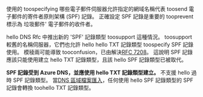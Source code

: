 使用的 toospecifying 哪些電子郵件伺服器允許指定的網域名稱代表 toosend 電子郵件的寄件者原則架構 (SPF) 記錄。  正確設定 SPF 記錄是重要的 tooprevent 標示為 垃圾郵件' 電子郵件的收件者。

hello DNS Rfc 中推出新的 'SPF' 記錄類型 toosupport 這種情況。 toosupport 較舊的名稱伺服器，它們也允許 hello hello TXT 記錄類型 toospecify SPF 記錄使用。  模稜兩可能導致 tooconfusion，已由解決[RFC 7208](http://tools.ietf.org/html/rfc7208#section-3.1)。  這說明 SPF 記錄應該只能使用建立 hello TXT 記錄類型，且該 hello SPF 記錄類型已被取代。

**SPF 記錄受到 Azure DNS，並應使用 hello TXT 記錄類型建立。** 不支援 hello 過時 SPF 記錄類型。 當[DNS 區域檔案匯入](../articles/dns/dns-import-export.md)，任何使用 hello SPF 記錄類型的 SPF 記錄會轉換 toohello TXT 記錄類型。
